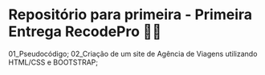 # Repositório para primeira - Primeira Entrega RecodePro 👩‍💻

01_Pseudocódigo;
02_Criação de um site de Agência de Viagens utilizando HTML/CSS e BOOTSTRAP;

